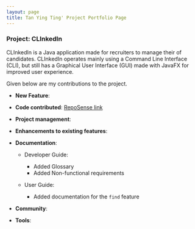 ```yaml
---
layout: page
title: Tan Ying Ting' Project Portfolio Page
---
```


### Project: CLInkedIn

CLInkedIn is a Java application made for recruiters to manage their of candidates.
CLInkedIn operates mainly using a Command Line Interface (CLI), but still has a Graphical User Interface (GUI) made with JavaFX for improved user experience.

Given below are my contributions to the project.

* **New Feature**:


* **Code contributed**: [RepoSense link](https://nus-cs2103-ay2223s1.github.io/tp-dashboard/?search=ytingtan&breakdown=true)


* **Project management**:


* **Enhancements to existing features**:


* **Documentation**:
    * Developer Guide:
        - Added Glossary
        - Added Non-functional requirements

    * User Guide:
        - Added documentation for the `find` feature
  
* **Community**:


* **Tools**:
